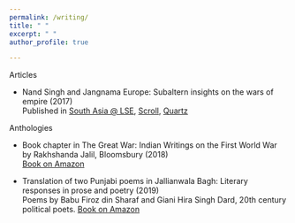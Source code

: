 ```yaml
---
permalink: /writing/
title: " "
excerpt: " "
author_profile: true

---
```


Articles
- Nand Singh and Jangnama Europe: Subaltern insights on the wars of empire (2017) <br>
Published in [South Asia @ LSE](https://blogs.lse.ac.uk/southasia/2017/04/05/nand-singh-and-jangnamah-europe-subaltern-insights-on-the-wars-of-empire/),
        [Scroll](https://scroll.in/magazine/834046/death-holds-no-fear-for-us-a-sikh-soldiers-insights-into-the-horrors-of-world-war-i),
        [Quartz](https://qz.com/india/955222/glimpses-of-indias-colonial-wars-through-the-sikh-footsoldiers-poetry/)


Anthologies 
- Book chapter in The Great War: Indian Writings on the First World War by Rakhshanda Jalil, Bloomsbury (2018) <br>
[Book on Amazon](https://www.amazon.co.uk/The-Great-War/dp/9388271262)

- Translation of two Punjabi poems in Jallianwala Bagh: Literary responses in prose and poetry (2019) <br>
Poems by Babu Firoz din Sharaf and Giani Hira Singh Dard, 20th century political poets. [Book on Amazon](https://www.amazon.co.uk/Jallianwala-Bagh-Literary-Responses-Poetry/dp/9386906929)

